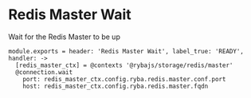 
# Redis Master Wait
 
Wait for the Redis Master to be up

    module.exports = header: 'Redis Master Wait', label_true: 'READY', handler: ->
      [redis_master_ctx] = @contexts '@rybajs/storage/redis/master'
      @connection.wait
        port: redis_master_ctx.config.ryba.redis.master.conf.port
        host: redis_master_ctx.config.ryba.redis.master.fqdn
